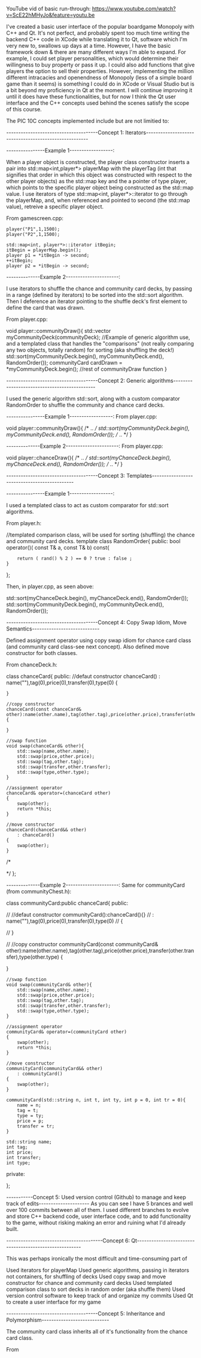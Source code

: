 YouTube vid of basic run-through: https://www.youtube.com/watch?v=ScE22hMHyJo&feature=youtu.be

I've created a basic user interface of the popular boardgame Monopoly with C++ and Qt. It's not perfect, and probably spent too much time writing the backend C++ code in XCode while translating it to Qt, software which I'm very new to, swallows up days at a time. However, I have the basic framework down & there are many different ways I'm able to expand. For example, I could set player personalities, which would determine their willingness to buy property or pass it up. I could also add functions that give players the option to sell their properties. However, implementing the million different intracacies and openendness of Monopoly (less of a simple board game than it seems) is something I could do in XCode or Visual Studio but is a bit beyond my proficiency in Qt at the moment. I will continue improving it until it does have these functionalities, but for now I think the Qt user interface and the C++ concepts used behind the scenes satisfy the scope of this course. 

The PIC 10C concepts implemented include but are not limitied to:

--------------------------------------Concept 1: Iterators------------------------------------------------------

----------------Example 1------------------: 

When a player object is constructed, the player class constructor inserts a pair into std::map<int,player*> playerMap with the playerTag (int that signifies that order in which this object was constructed with respect to the other player objects) as the std::map key and the a pointer of type player, which points to the specific player object being constructed as the std::map value. I use iterators of type std::map<int, player*>::iterator to go through the playerMap, and, when referenced and pointed to second (the std::map value), retreive a specific player object. 

From gamescreen.cpp:

    player("P1",1,1500); 
    player("P2",1,1500);
    
    std::map<int, player*>::iterator itBegin;
    itBegin = playerMap.begin();
    player p1 = *itBegin -> second;
    ++itBegin;
    player p2 = *itBegin -> second;
  
--------------Example 2----------------------:

I use iterators to shuffle the chance and community card decks, by passing in a range (defined by iterators) to be sorted into the std::sort algorithm. Then I deference an iterator pointing to the shuffle deck's first element to define the card that was drawn.

From player.cpp:

void player::communityDraw(){
    std::vector<communityCard> myCommunityDeck(communityDeck);
    //Example of generic algorithm use, and a templated class that handles the "comparisons" (not really comparing any two objects, totally random) for sorting (aka shuffling the deck!)
    std::sort(myCommunityDeck.begin(), myCommunityDeck.end(), RandomOrder<communityCard>());
    communityCard cardDrawn = *myCommunityDeck.begin();
    //rest of communityDraw function
}

--------------------------------------Concept 2: Generic algorithms---------------------------------------------

 I used the generic algorithm std::sort, along with a custom comparator RandomOrder<T> to shuffle the community and chance card decks. 
 
 ----------------Example 1------------------: 
 From player.cpp:
 
 void player::communityDraw(){
 /*
 ..
 */
 std::sort(myCommunityDeck.begin(), myCommunityDeck.end(), RandomOrder<communityCard>());
  /*
 ..
 */
 }

--------------Example 2----------------------:
 From player.cpp:
 
 void player::chanceDraw(){
 /*
 ..
 */
std::sort(myChanceDeck.begin(), myChanceDeck.end(), RandomOrder<chanceCard>());
  /*
 ..
 */
 }
 
--------------------------------------Concept 3: Templates---------------------------------------------

----------------Example 1------------------: 

I used a templated class to act as custom comparator for std::sort algorithms.

From player.h:

//templated comparison class, will be used for sorting (shuffling) the chance and community card decks.
template <typename T>
class RandomOrder{
public:
    bool operator()( const T& a, const T& b) const{

        return ( rand() % 2 ) == 0 ? true : false ;
    }
};

Then, in player.cpp, as seen above:

 std::sort(myChanceDeck.begin(), myChanceDeck.end(), RandomOrder<chanceCard>());
 std::sort(myCommunityDeck.begin(), myCommunityDeck.end(), RandomOrder<communityCard>());

--------------------------------------Concept 4: Copy Swap Idiom, Move Semantics----------------------------

Defined assignment operator using copy swap idiom for chance card class (and community card class-see next concept). Also defined move constructor for both classes.

From chanceDeck.h:

class chanceCard{
public:
    //defaut constructor
    chanceCard()
        : name(""),tag(0),price(0),transfer(0),type(0)
    {

    }

    //copy constructor
    chanceCard(const chanceCard& other):name(other.name),tag(other.tag),price(other.price),transfer(other.transfer),type(other.type)
    {

    }

    //swap function
    void swap(chanceCard& other){
        std::swap(name,other.name);
        std::swap(price,other.price);
        std::swap(tag,other.tag);
        std::swap(transfer,other.transfer);
        std::swap(type,other.type);
    }

    //assignment operator
    chanceCard& operator=(chanceCard other)
    {
        swap(other);
        return *this;
    }

    //move constructor
    chanceCard(chanceCard&& other)
        : chanceCard()
    {
        swap(other);
    }

/*


*/
};

--------------Example 2----------------------:
Same for communityCard (from communityChest.h):

class communityCard:public chanceCard{
public:

//    //defaut constructor
    communityCard():chanceCard(){}
//        : name(""),tag(0),price(0),transfer(0),type(0)
//    {

//    }

//    //copy constructor
    communityCard(const communityCard& other):name(other.name),tag(other.tag),price(other.price),transfer(other.transfer),type(other.type)
    {

}

    //swap function
    void swap(communityCard& other){
        std::swap(name,other.name);
        std::swap(price,other.price);
        std::swap(tag,other.tag);
        std::swap(transfer,other.transfer);
        std::swap(type,other.type);
    }

    //assignment operator
    communityCard& operator=(communityCard other)
    {
        swap(other);
        return *this;
    }

    //move constructor
    communityCard(communityCard&& other)
        : communityCard()
    {
        swap(other);
    }

    communityCard(std::string n, int t, int ty, int p = 0, int tr = 0){
        name = n;
        tag = t;
        type = ty;
        price = p;
        transfer = tr;
    }

    std::string name;
    int tag;
    int price;
    int transfer;
    int type;

private:

};

-----------Concept 5: Used version control (Github) to manage and keep track of edits---------------------
As you can see I have 5 brances and well over 100 commits between all of them. I used different branches to evolve and store C++ backend code, user interface code, and to add functionality to the game, without risking making an error and ruining what I'd already built.

----------------------------------------Concept 6: Qt-------------------------------------------------------

This was perhaps ironically the most difficult and time-consuming part of 


Used iterators for playerMap
Used generic algorithms, passing in iterators not containers, for shuffling of decks
Used copy swap and move constructor for chance and community card decks
Used templated comparison class to sort decks in random order (aka shuffle them)
Used version control software to keep track of and organize my commits
Used Qt to create a user interface for my game


--------------------------------------Concept 5: Inheritance and Polymorphism----------------------------

The community card class inherits all of it's functionality from the chance card class. 

From 
